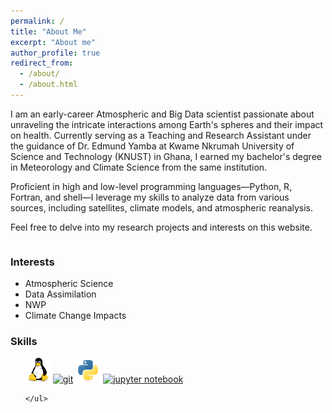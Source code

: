 ```yaml
---
permalink: /
title: "About Me"
excerpt: "About me"
author_profile: true
redirect_from: 
  - /about/
  - /about.html
---
```


I am an early-career Atmospheric and Big Data scientist passionate about unraveling the intricate interactions among Earth's spheres and their impact on health. Currently serving as a Teaching and Research Assistant under the guidance of Dr. Edmund Yamba at Kwame Nkrumah University of Science and Technology (KNUST) in Ghana, I earned my bachelor's degree in Meteorology and Climate Science from the same institution.

Proficient in high and low-level programming languages—Python, R, Fortran, and shell—I leverage my skills to analyze data from various sources, including satellites, climate models, and atmospheric reanalysis.

Feel free to delve into my research projects and interests on this website. 

<div style="display: flex; justify-content: space-between;">
<div class="row">
  <div class="col-md-5">
    <h3>Interests</h3>
    <ul class="interests-list">
      <li>Atmospheric Science</li>
      <li>Data Assimilation</li>
      <li>NWP</li>
      <li>Climate Change Impacts</li>
    </ul>
  </div>

  <div class="col-md-5">
    <h3>Skills</h3>
    <ul class="skills-list">
    <p align="center"> 
       <a href="https://www.linux.org/" target="_blank" rel="noreferrer"> <img src="https://raw.githubusercontent.com/devicons/devicon/master/icons/linux/linux-original.svg" alt="linux" width="40" height="40"/></a>  
      <a href="https://git-scm.com/" target="_blank"> <img src="https://www.vectorlogo.zone/logos/git-scm/git-scm-icon.svg" alt="git" width="40" height="40"/></a>
      <a href="https://www.python.org" target="_blank"> <img src="https://raw.githubusercontent.com/devicons/devicon/master/icons/python/python-original.svg" alt="python" width="40" height="40"/></a>
      <a href="" target="_blank" > <img src="https://cdn.jsdelivr.net/gh/devicons/devicon/icons/jupyter/jupyter-original-wordmark.svg"  alt="jupyter notebook" width="40" height="40"/></a> 
    </p>
      
    </ul>
  </div>
</div>
